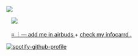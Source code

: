 ![](https://64.media.tumblr.com/8114787596812d3d9fa0a4f8ead6f85b/c60f4fc22e776bad-aa/s1280x1920/03b2f8334cd400874f5c83790bcdb2acc4b8effb.pnj)

ㅤ![](https://komarev.com/ghpvc/?username=ughsybau&color=grey&style=plastic) ㅤㅤㅤ

ㅤ[⌗ ┆— add me in airbuds ](https://i.airbuds.fm/ughsybau/1BkcGeM7Xa) + [check my infocarrd .](https://ughsybau.carrd.co/)

[![spotify-github-profile](https://spotify-github-profile.kittinanx.com/api/view?uid=31n66xtbpsrounvjf75wljatwstm&cover_image=true&theme=natemoo-re&show_offline=false&background_color=121212&interchange=true&bar_color=4a0000&bar_color_cover=true)](https://spotify-github-profile.kittinanx.com/api/view?uid=31n66xtbpsrounvjf75wljatwstm&redirect=true)
